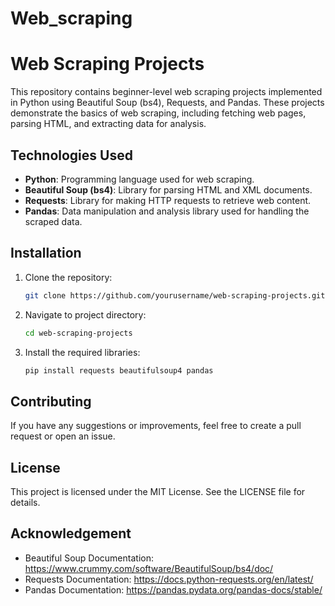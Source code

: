 # Web_scraping

# Web Scraping Projects

This repository contains beginner-level web scraping projects implemented in Python using Beautiful Soup (bs4), Requests, and Pandas. These projects demonstrate the basics of web scraping, including fetching web pages, parsing HTML, and extracting data for analysis.

## Technologies Used

- **Python**: Programming language used for web scraping.
- **Beautiful Soup (bs4)**: Library for parsing HTML and XML documents.
- **Requests**: Library for making HTTP requests to retrieve web content.
- **Pandas**: Data manipulation and analysis library used for handling the scraped data.

## Installation

1. Clone the repository:
   ```bash
   git clone https://github.com/yourusername/web-scraping-projects.git
2. Navigate to project directory:
   ```bash
   cd web-scraping-projects
3. Install the required libraries:
   ```bash
   pip install requests beautifulsoup4 pandas

## Contributing

If you have any suggestions or improvements, feel free to create a pull request or open an issue.

## License

This project is licensed under the MIT License. See the LICENSE file for details.

## Acknowledgement

- Beautiful Soup Documentation: https://www.crummy.com/software/BeautifulSoup/bs4/doc/
- Requests Documentation: https://docs.python-requests.org/en/latest/
- Pandas Documentation: https://pandas.pydata.org/pandas-docs/stable/



